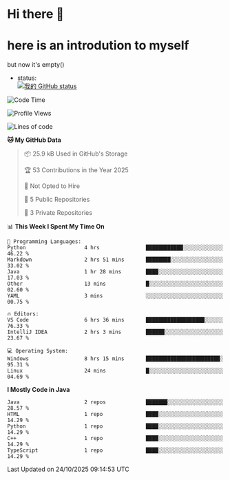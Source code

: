 # Hi there 👋
# here is an introdution to myself   
but now it's empty()
* status:    
[![我的 GitHub status](https://github-readme-stats.vercel.app/api?username=Dan5N&show_icons=true&theme=ambient_gradient)](https://github.com/anuraghazra/github-readme-stats)
<!--START_SECTION:waka-->
![Code Time](http://img.shields.io/badge/Code%20Time-174%20hrs%2034%20mins-blue)

![Profile Views](http://img.shields.io/badge/Profile%20Views-29-blue)

![Lines of code](https://img.shields.io/badge/From%20Hello%20World%20I%27ve%20Written-10.1%20thousand%20lines%20of%20code-blue)

**🐱 My GitHub Data** 

> 📦 25.9 kB Used in GitHub's Storage 
 > 
> 🏆 53 Contributions in the Year 2025
 > 
> 🚫 Not Opted to Hire
 > 
> 📜 5 Public Repositories 
 > 
> 🔑 3 Private Repositories 
 > 
📊 **This Week I Spent My Time On** 

```text
💬 Programming Languages: 
Python                   4 hrs               ████████████░░░░░░░░░░░░░   46.22 % 
Markdown                 2 hrs 51 mins       ████████░░░░░░░░░░░░░░░░░   33.02 % 
Java                     1 hr 28 mins        ████░░░░░░░░░░░░░░░░░░░░░   17.03 % 
Other                    13 mins             █░░░░░░░░░░░░░░░░░░░░░░░░   02.60 % 
YAML                     3 mins              ░░░░░░░░░░░░░░░░░░░░░░░░░   00.75 % 

🔥 Editors: 
VS Code                  6 hrs 36 mins       ███████████████████░░░░░░   76.33 % 
IntelliJ IDEA            2 hrs 3 mins        ██████░░░░░░░░░░░░░░░░░░░   23.67 % 

💻 Operating System: 
Windows                  8 hrs 15 mins       ████████████████████████░   95.31 % 
Linux                    24 mins             █░░░░░░░░░░░░░░░░░░░░░░░░   04.69 % 
```

**I Mostly Code in Java** 

```text
Java                     2 repos             ███████░░░░░░░░░░░░░░░░░░   28.57 % 
HTML                     1 repo              ████░░░░░░░░░░░░░░░░░░░░░   14.29 % 
Python                   1 repo              ████░░░░░░░░░░░░░░░░░░░░░   14.29 % 
C++                      1 repo              ████░░░░░░░░░░░░░░░░░░░░░   14.29 % 
TypeScript               1 repo              ████░░░░░░░░░░░░░░░░░░░░░   14.29 % 
```




 Last Updated on 24/10/2025 09:14:53 UTC
<!--END_SECTION:waka-->
